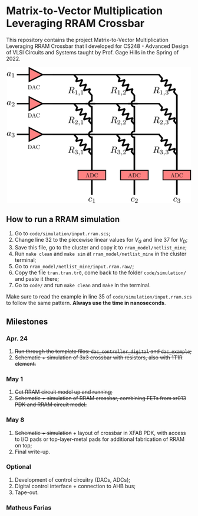 # Matrix-to-Vector Multiplication Leveraging RRAM Crossbar

This repository contains the project Matrix-to-Vector Multiplication Leveraging RRAM Crossbar that I developed for CS248 - Advanced Design of VLSI Circuits and Systems taught by Prof. Gage Hills in the Spring of 2022.

<p align="center">
  <img  width = '500px' src="https://raw.githubusercontent.com/matheussfarias/cs248/main/gage_proposal.png">
</p>

## How to run a RRAM simulation

1. Go to `code/simulation/input.rram.scs`;
2. Change line 32 to the piecewise linear values for $V_G$ and line 37 for $V_D$;
3. Save this file, go to the cluster and copy it to `rram_model/netlist_mine`;
4. Run `make clean` and `make sim` at `rram_model/netlist_mine` in the cluster terminal;
5. Go to `rram_model/netlist_mine/input.rram.raw/`;
6. Copy the file `tran.tran.tr0`, come back to the folder `code/simulation/` and paste it there;
7. Go to `code/` and run `make clean` and `make` in the terminal.

Make sure to read the example in line 35 of `code/simulation/input.rram.scs` to follow the same pattern. **Always use the time in nanoseconds**.

## Milestones

### Apr. 24

1. ~~Run through the template files: `dac_controller_digital` and `dac_example`;~~
2. ~~Schematic + simulation of 3x3 crossbar with resistors, also with 1T1R element.~~

### May 1

1. ~~Get RRAM circuit model up and running;~~
2. ~~Schematic + simulation of RRAM crossbar, combining FETs from xr013 PDK and RRAM circuit model.~~

### May 8

1. ~~Schematic + simulation~~ + layout of crossbar in XFAB PDK, with access to I/O pads or top-layer-metal pads for additional fabrication of RRAM on top;
2. Final write-up.

### Optional

1. Development of control circuitry (DACs, ADCs);
2. Digital control interface + connection to AHB bus;
3. Tape-out.



### Matheus Farias